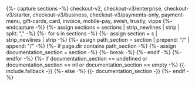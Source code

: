 {%- capture sections -%}
    checkout-v2,
    checkout-v3/enterprise,
    checkout-v3/starter,
    checkout-v3/business,
    checkout-v3/payments-only,
    payment-menu,
    gift-cards,
    card,
    invoice,
    mobile-pay,
    swish,
    trustly,
    vipps
{%- endcapture -%}
{%- assign sections = sections | strip_newlines | strip | split: "," -%}
{%- for s in sections -%}
    {%- assign section = s | strip_newlines | strip -%}
    {%- assign path_section = section | prepend: "/" | append: "/" -%}
    {%- if page.dir contains path_section -%}
        {%- assign documentation_section = section -%}
        {%- break -%}
    {%- endif -%}
{%- endfor -%}
{%- if documentation_section == undefined or documentation_section == nil or documentation_section == empty -%}
    {{- include.fallback -}}
{%- else -%}
    {{- documentation_section -}}
{%- endif -%}
